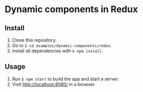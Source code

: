 # Dynamic components in Redux

## Install

1. Clone this repository.
2. Go to `$ cd examples/dynamic-components/redux`.
3. Install all dependencies with `$ npm install`.

## Usage

1. Run `$ npm start` to build the app and start a server.
2. Visit [http://localhost:8080/](http://localhost:8080/) in a browser.
